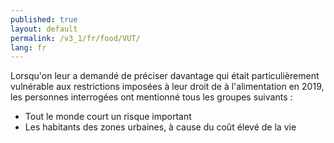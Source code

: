 ```yaml
---
published: true
layout: default
permalink: /v3_1/fr/food/VUT/
lang: fr
---
```

Lorsqu'on leur a demandé de préciser davantage qui était particulièrement vulnérable aux restrictions imposées à leur droit de à l'alimentation en 2019, les personnes interrogées ont mentionné tous les groupes suivants :

-	Tout le monde court un risque important
-	Les habitants des zones urbaines, à cause du coût élevé de la vie
